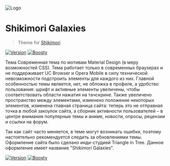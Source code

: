   ![Logo](https://i.imgur.com/Vscjy0a.png)
# Shikimori Galaxies
> Theme for [Shikimori](https://shikimori.one/)

[![Version](https://img.shields.io/badge/1.0.0-pdw?style=for-the-badge&logoColor=white&logoSize=amd&label=release&labelColor=black&color=gray)](https://shikimori.one/) 
[![Boosty](https://img.shields.io/badge/SUPPORT-pdw?style=for-the-badge&logo=boosty&logoColor=white&logoSize=amd&labelColor=black&color=orange&link=https%3A%2F%2Fboosty.to%2Fpdw)](https://boosty.to/flykins)

Тема Современная тема по мотивам Material Design (в меру возможностей CSS). Тема работает только в современных браузерах и не поддерживает UC Browser и Opera Mobile в силу технической невозможности подстроить элементы для каждого из них. Главной особенностью темы является, нет, не обложка в профиле, а удобство пользования: шрифт и активные элементы увеличены, чтобы соответствовать области нажатия на тачскрине. Также увеличено пространство между элементами, изменено положение некоторых элементов, изменена главная страница сайта: теперь это не отправная точка в любой закоулок сайта, а сборник активности пользователей – в центре внимания популярные темы и аниме, новости, опросы, рецензии и ссылки на форум.

Так как сайт часто меняется, в теме могут возникать ошибки, поэтому настоятельно рекомендуется следить за обновлениями темы.
Оформление сайта было сделано инди-студией Triangle in Tree. Данное оформление имеет название "Shikimori Galaxies".

[![Version](https://img.shields.io/badge/1.0.0-pdw?style=for-the-badge&logoColor=white&logoSize=amd&label=release&labelColor=black&color=gray)](https://shikimori.one/) 
[![Boosty](https://img.shields.io/badge/SUPPORT-pdw?style=for-the-badge&logo=boosty&logoColor=white&logoSize=amd&labelColor=black&color=orange&link=https%3A%2F%2Fboosty.to%2Fpdw)](https://boosty.to/flykins)
